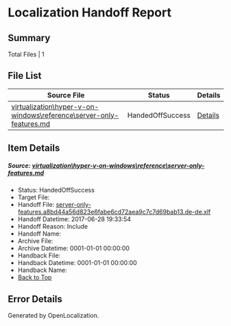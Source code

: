 # <a name='report-top'></a> Localization Handoff Report

## Summary
 Total Files | 1

## File List
 Source File | Status | Details 
 ----------- | ------ | ------- 
 [virtualization\hyper-v-on-windows\reference\server-only-features.md](https://github.com/Microsoft/Virtualization-Documentation-Private/blob/8e0d16839048cfc31253f0eb028ce17d30dbe88b/virtualization/hyper-v-on-windows/reference/server-only-features.md) | HandedOffSuccess | [Details](#dba7da05a372018e2b5c2bac8f887b53dfb6cf91210)

## Item Details
##### <a name='dba7da05a372018e2b5c2bac8f887b53dfb6cf91210'></a> Source: [virtualization\hyper-v-on-windows\reference\server-only-features.md](https://github.com/Microsoft/Virtualization-Documentation-Private/blob/8e0d16839048cfc31253f0eb028ce17d30dbe88b/virtualization/hyper-v-on-windows/reference/server-only-features.md)
* Status: HandedOffSuccess
* Target File: 
* Handoff File: [server-only-features.a8bd44a56d823e6fabe6cd72aea9c7c7d69bab13.de-de.xlf](https://github.com/Microsoft/Virtualization-Documentation-Private.handoff/blob/a47602f5294ec709ab73235cee1992450e21b71c/ol-handoff/Microsoft/Virtualization-Documentation-Private.de-de/live/server-only-features.a8bd44a56d823e6fabe6cd72aea9c7c7d69bab13.de-de.xlf)
* Handoff Datetime: 2017-06-28 19:33:54
* Handoff Reason: Include
* Handoff Name: 
* Archive File: 
* Archive Datetime: 0001-01-01 00:00:00
* Handback File: 
* Handback Datetime: 0001-01-01 00:00:00
* Handback Name: 
* [Back to Top](#report-top)


## Error Details

Generated by OpenLocalization.
